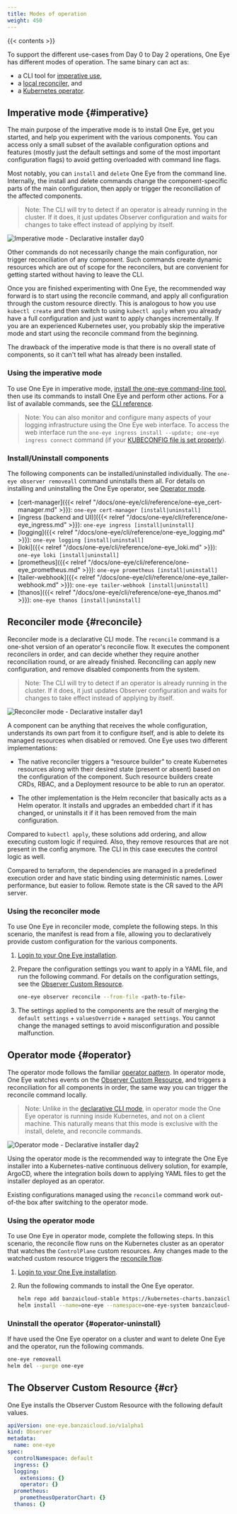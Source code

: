 ```yaml
---
title: Modes of operation
weight: 450
---
```


{{< contents >}}

To support the different use-cases from Day 0 to Day 2 operations, One Eye has different modes of operation. The same binary can act as:

- a CLI tool for [imperative use](#imperative),
- a [local reconciler](#reconcile), and
- a [Kubernetes operator](#operator).

## Imperative mode {#imperative}

The main purpose of the imperative mode is to install One Eye, get you started, and help you experiment with the various components. You can access only a small subset of the available configuration options and features (mostly just the default settings and some of the most important configuration flags) to avoid getting overloaded with command line flags.

Most notably, you can `install` and `delete` One Eye from the command line. Internally, the install and delete commands change the component-specific parts of the main configuration, then apply or trigger the reconciliation of the affected components.

 > Note: The CLI will try to detect if an operator is already running in the cluster. If it does, it just updates Observer configuration and waits for changes to take effect instead of applying by itself. 

![Imperative mode - Declarative installer day0](/img/blog/declarative-installer/day0.png)

Other commands do not necessarily change the main configuration, nor trigger reconciliation of any component. Such commands create dynamic resources which are out of scope for the reconcilers, but are convenient for getting started without having to leave the CLI.

Once you are finished experimenting with One Eye, the recommended way forward is to start using the reconcile command, and apply all configuration through the custom resource directly. This is analogous to how you use `kubectl create` and then switch to using `kubectl apply` when you already have a full configuration and just want to apply changes incrementally. If you are an experienced Kubernetes user, you probably skip the imperative mode and start using the reconcile command from the beginning.

The drawback of the imperative mode is that there is no overall state of components, so it can't tell what has already been installed.

### Using the imperative mode

To use One Eye in imperative mode, [install the one-eye command-line tool](../cli/install/), then use its commands to install One Eye and perform other actions. For a list of available commands, see the [CLI reference](../cli/reference/).

> Note: You can also monitor and configure many aspects of your logging infrastructure using the One Eye web interface. To access the web interface run the `one-eye ingress install --update; one-eye ingress connect` command (if your [KUBECONFIG file is set properly](../cli/login/)).

### Install/Uninstall components

The following components can be installed/uninstalled individually. The `one-eye observer removeall` command uninstalls them all. For details on installing and uninstalling the One Eye operator, see [Operator mode](#operator).

- [cert-manager]({{< relref "/docs/one-eye/cli/reference/one-eye_cert-manager.md" >}}): `one-eye cert-manager [install|uninstall]`
- [ingress (backend and UI)]({{< relref "/docs/one-eye/cli/reference/one-eye_ingress.md" >}}): `one-eye ingress [install|uninstall]`
- [logging]({{< relref "/docs/one-eye/cli/reference/one-eye_logging.md" >}}): `one-eye logging [install|uninstall]`
- [loki]({{< relref "/docs/one-eye/cli/reference/one-eye_loki.md" >}}): `one-eye loki [install|uninstall]`
- [prometheus]({{< relref "/docs/one-eye/cli/reference/one-eye_prometheus.md" >}}): `one-eye prometheus [install|uninstall]`
- [tailer-webhook]({{< relref "/docs/one-eye/cli/reference/one-eye_tailer-webhook.md" >}}): `one-eye tailer-webhook [install|uninstall]`
- [thanos]({{< relref "/docs/one-eye/cli/reference/one-eye_thanos.md" >}}): `one-eye thanos [install|uninstall]`

## Reconciler mode {#reconcile}

Reconciler mode is a declarative CLI mode. The `reconcile` command is a one-shot version of an operator's reconcile flow. It executes the component reconcilers in order, and can decide whether they require another reconciliation round, or are already finished. Reconciling can apply new configuration, and remove disabled components from the system.

 > Note: The CLI will try to detect if an operator is already running in the cluster. If it does, it just updates Observer configuration and waits for changes to take effect instead of applying by itself. 

![Reconciler mode - Declarative installer day1](/img/blog/declarative-installer/day1.png)

A component can be anything that receives the whole configuration, understands its own part from it to configure itself, and is able to delete its managed resources when disabled or removed. One Eye uses two different implementations:

- The native reconciler triggers a “resource builder” to create Kubernetes resources along with their desired state (present or absent) based on the configuration of the component. Such resource builders create CRDs, RBAC, and a Deployment resource to be able to run an operator.

- The other implementation is the Helm reconciler that basically acts as a Helm operator. It installs and upgrades an embedded chart if it has changed, or uninstalls it if it has been removed from the main configuration.

Compared to `kubectl apply`, these solutions add ordering, and allow executing custom logic if required. Also, they remove resources that are not present in the config anymore. The CLI in this case executes the control logic as well.

Compared to terraform, the dependencies are managed in a predefined execution order and have static binding using deterministic names. Lower performance, but easier to follow. Remote state is the CR saved to the API server.

### Using the reconciler mode

To use One Eye in reconciler mode, complete the following steps. In this scenario, the manifest is read from a file, allowing you to declaratively provide custom configuration for the various components.

1. [Login to your One Eye installation](../cli/login/).
1. Prepare the configuration settings you want to apply in a YAML file, and run the following command. For details on the configuration settings, see the [Observer Custom Resource](#cr).

    ```bash
    one-eye observer reconcile --from-file <path-to-file>
    ```

1. The settings applied to the components are the result of merging the `default settings` + `valuesOverride` + `managed settings`. You cannot change the managed settings to avoid misconfiguration and possible malfunction.

## Operator mode {#operator}

The operator mode follows the familiar [operator pattern](https://kubernetes.io/docs/concepts/extend-kubernetes/operator/). In operator mode, One Eye watches events on the [Observer Custom Resource](#cr), and triggers a reconciliation for all components in order, the same way you can trigger the reconcile command locally.

> Note: Unlike in the [declarative CLI mode](#reconcile), in operator mode the One Eye operator is running inside Kubernetes, and not on a client machine. This naturally means that this mode is exclusive with the install, delete, and reconcile commands.

![Operator mode - Declarative installer day2](/img/blog/declarative-installer/day2.png)

Using the operator mode is the recommended way to integrate the One Eye installer into a Kubernetes-native continuous delivery solution, for example, ArgoCD, where the integration boils down to applying YAML files to get the installer deployed as an operator.

Existing configurations managed using the `reconcile` command work out-of-the box after switching to the operator mode.

### Using the operator mode

To use One Eye in operator mode, complete the following steps. In this scenario, the reconcile flow runs on the Kubernetes cluster as an operator that watches the `ControlPlane` custom resources. Any changes made to the watched custom resource triggers the [reconcile flow](#reconcile).

1. [Login to your One Eye installation](../cli/login/).
1. Run the following commands to install the One Eye operator.

    ```bash
    helm repo add banzaicloud-stable https://kubernetes-charts.banzaicloud.com/
    helm install --name=one-eye --namespace=one-eye-system banzaicloud-stable/one-eye
    ```

### Uninstall the operator {#operator-uninstall}

If have used the One Eye operator on a cluster and want to delete One Eye and the operator, run the following commands.

```bash
one-eye removeall
helm del --purge one-eye
```

## The Observer Custom Resource {#cr}

One Eye installs the Observer Custom Resource with the following default values.

```yaml
apiVersion: one-eye.banzaicloud.io/v1alpha1
kind: Observer
metadata:
  name: one-eye
spec:
  controlNamespace: default
  ingress: {}
  logging:
    extensions: {}
    operator: {}
  prometheus:
    prometheusOperatorChart: {}
  thanos: {}
```
